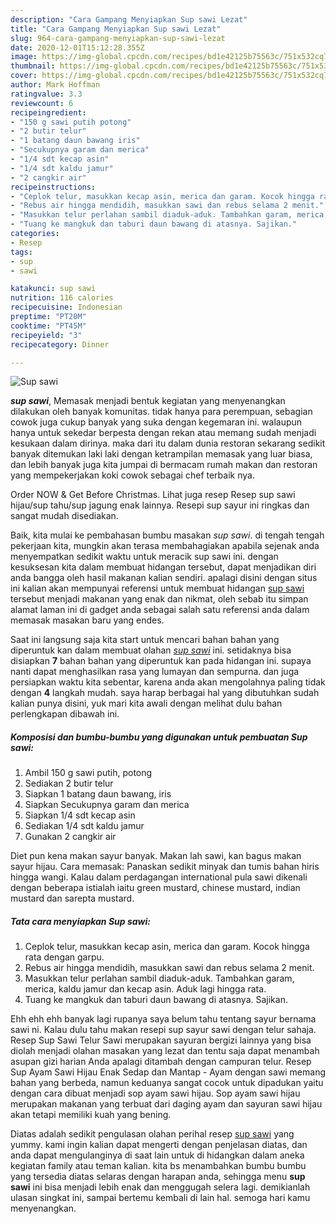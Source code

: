 ```yaml
---
description: "Cara Gampang Menyiapkan Sup sawi Lezat"
title: "Cara Gampang Menyiapkan Sup sawi Lezat"
slug: 964-cara-gampang-menyiapkan-sup-sawi-lezat
date: 2020-12-01T15:12:28.355Z
image: https://img-global.cpcdn.com/recipes/bd1e42125b75563c/751x532cq70/sup-sawi-foto-resep-utama.jpg
thumbnail: https://img-global.cpcdn.com/recipes/bd1e42125b75563c/751x532cq70/sup-sawi-foto-resep-utama.jpg
cover: https://img-global.cpcdn.com/recipes/bd1e42125b75563c/751x532cq70/sup-sawi-foto-resep-utama.jpg
author: Mark Hoffman
ratingvalue: 3.3
reviewcount: 6
recipeingredient:
- "150 g sawi putih potong"
- "2 butir telur"
- "1 batang daun bawang iris"
- "Secukupnya garam dan merica"
- "1/4 sdt kecap asin"
- "1/4 sdt kaldu jamur"
- "2 cangkir air"
recipeinstructions:
- "Ceplok telur, masukkan kecap asin, merica dan garam. Kocok hingga rata dengan garpu."
- "Rebus air hingga mendidih, masukkan sawi dan rebus selama 2 menit."
- "Masukkan telur perlahan sambil diaduk-aduk. Tambahkan garam, merica, kaldu jamur dan kecap asin. Aduk lagi hingga rata."
- "Tuang ke mangkuk dan taburi daun bawang di atasnya. Sajikan."
categories:
- Resep
tags:
- sup
- sawi

katakunci: sup sawi 
nutrition: 116 calories
recipecuisine: Indonesian
preptime: "PT20M"
cooktime: "PT45M"
recipeyield: "3"
recipecategory: Dinner

---
```



![Sup sawi](https://img-global.cpcdn.com/recipes/bd1e42125b75563c/751x532cq70/sup-sawi-foto-resep-utama.jpg)

<b><i>sup sawi</i></b>, Memasak menjadi bentuk kegiatan yang menyenangkan dilakukan oleh banyak komunitas. tidak hanya para perempuan, sebagian cowok juga cukup banyak yang suka dengan kegemaran ini. walaupun hanya untuk sekedar berpesta dengan rekan atau memang sudah menjadi kesukaan dalam dirinya. maka dari itu dalam dunia restoran sekarang sedikit banyak ditemukan laki laki dengan ketrampilan memasak yang luar biasa, dan lebih banyak juga kita jumpai di bermacam rumah makan dan restoran yang mempekerjakan koki cowok sebagai chef terbaik nya.

Order NOW &amp; Get Before Christmas. Lihat juga resep Resep sup sawi hijau/sup tahu/sup jagung enak lainnya. Resepi sup sayur ini ringkas dan sangat mudah disediakan.

Baik, kita mulai ke pembahasan bumbu masakan <i>sup sawi</i>. di tengah tengah pekerjaan kita, mungkin akan terasa membahagiakan apabila sejenak anda menyempatkan sedikit waktu untuk meracik sup sawi ini. dengan kesuksesan kita dalam membuat hidangan tersebut, dapat menjadikan diri anda bangga oleh hasil makanan kalian sendiri. apalagi disini dengan situs ini kalian akan mempunyai referensi untuk membuat hidangan <u>sup sawi</u> tersebut menjadi makanan yang enak dan nikmat, oleh sebab itu simpan alamat laman ini di gadget anda sebagai salah satu referensi anda dalam memasak masakan baru yang endes.


Saat ini langsung saja kita start untuk mencari bahan bahan yang diperuntuk kan dalam membuat olahan <u><i>sup sawi</i></u> ini. setidaknya bisa disiapkan <b>7</b> bahan bahan yang diperuntuk kan pada hidangan ini. supaya nanti dapat menghasilkan rasa yang lumayan dan sempurna. dan juga persiapkan waktu kita sebentar, karena anda akan mengolahnya paling tidak dengan <b>4</b> langkah mudah. saya harap berbagai hal yang dibutuhkan sudah kalian punya disini, yuk mari kita awali dengan melihat dulu bahan perlengkapan dibawah ini.

<!--inarticleads1-->

##### Komposisi dan bumbu-bumbu yang digunakan untuk pembuatan Sup sawi:

1. Ambil 150 g sawi putih, potong
1. Sediakan 2 butir telur
1. Siapkan 1 batang daun bawang, iris
1. Siapkan Secukupnya garam dan merica
1. Siapkan 1/4 sdt kecap asin
1. Sediakan 1/4 sdt kaldu jamur
1. Gunakan 2 cangkir air


Diet pun kena makan sayur banyak. Makan lah sawi, kan bagus makan sayur hijau. Cara memasak: Panaskan sedikit minyak dan tumis bahan hiris hingga wangi. Kalau dalam perdagangan international pula sawi dikenali dengan beberapa istialah iaitu green mustard, chinese mustard, indian mustard dan sarepta mustard. 

<!--inarticleads2-->

##### Tata cara menyiapkan Sup sawi:

1. Ceplok telur, masukkan kecap asin, merica dan garam. Kocok hingga rata dengan garpu.
1. Rebus air hingga mendidih, masukkan sawi dan rebus selama 2 menit.
1. Masukkan telur perlahan sambil diaduk-aduk. Tambahkan garam, merica, kaldu jamur dan kecap asin. Aduk lagi hingga rata.
1. Tuang ke mangkuk dan taburi daun bawang di atasnya. Sajikan.


Ehh ehh ehh banyak lagi rupanya saya belum tahu tentang sayur bernama sawi ni. Kalau dulu tahu makan resepi sup sayur sawi dengan telur sahaja. Resep Sup Sawi Telur Sawi merupakan sayuran bergizi lainnya yang bisa diolah menjadi olahan masakan yang lezat dan tentu saja dapat menambah asupan gizi harian Anda apalagi ditambah dengan campuran telur. Resep Sup Ayam Sawi Hijau Enak Sedap dan Mantap - Ayam dengan sawi memang bahan yang berbeda, namun keduanya sangat cocok untuk dipadukan yaitu dengan cara dibuat menjadi sop ayam sawi hijau. Sop ayam sawi hijau merupakan makanan yang terbuat dari daging ayam dan sayuran sawi hijau akan tetapi memiliki kuah yang bening. 

Diatas adalah sedikit pengulasan olahan perihal resep <u>sup sawi</u> yang yummy. kami ingin kalian dapat mengerti dengan penjelasan diatas, dan anda dapat mengulanginya di saat lain untuk di hidangkan dalam aneka kegiatan family atau teman kalian. kita bs menambahkan bumbu bumbu yang tersedia diatas selaras dengan harapan anda, sehingga menu <b>sup sawi</b> ini bisa menjadi lebih enak dan menggugah selera lagi. demikianlah ulasan singkat ini, sampai bertemu kembali di lain hal. semoga hari kamu menyenangkan.
